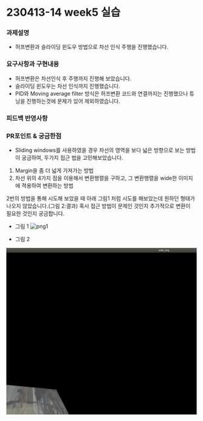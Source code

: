 # 230413-14 week5 실습

### 과제설명
- 허프변환과 슬라이딩 윈도우 방법으로 차선 인식 주행을 진행했습니다.

### 요구사항과 구현내용
- 허프변환은 차선인식 후 주행까지 진행해 보았습니다.
- 슬라이딩 윈도우는 차선 인식까지 진행했습니다.
- PID와 Moving average filter 방식은 허프변환 코드와 연결까지는 진행했으나 튜닝을 진행하는것에 문제가 있어 제외하였습니다.

### 피드백 반영사항

### PR포인트 & 궁금한점
- Sliding windows를 사용하였을 경우 차선의 영역을 보다 넓은 방향으로 보는 방법이 궁금하여, 두가지 접근 법을 고민해보았습니다. 
1) Margin을 좀 더 넓게 가져가는 방법
2) 차선 위의 4가지 점을 이용해서 변환행렬을 구하고, 그 변환행렬을 wide한 이미지에 젹용하여 변환하는 방법 
 
2번의 방법을 통해 시도해 보았을 때 아래 그림1 처럼 시도를 해보았는데 원하던 형태가 나오지 않았습니다.(그림 2:결과) 혹시 접근 방법이 문제인 것인지 추가적으로 변환이 필요한 것인지 궁금합니다. 


- 그림 1
![png1](./week5_실습/img/method.png)

- 그림 2

![png2](./week5_실습/img/sliding.png)

